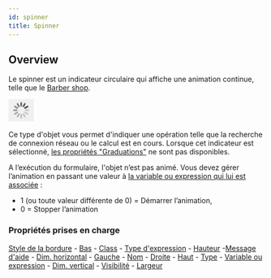 ```yaml
---
id: spinner
title: Spinner
---
```


## Overview

Le spinner est un indicateur circulaire qui affiche une animation continue, telle que le [Barber shop](progressIndicator.md#barber-shop).

![](../assets/en/FormObjects/spinner.gif)

Ce type d'objet vous permet d'indiquer une opération telle que la recherche de connexion réseau ou le calcul est en cours. Lorsque cet indicateur est sélectionné, [les propriétés "Graduations"](properties_Scale.md) ne sont pas disponibles.

A l’exécution du formulaire, l'objet n’est pas animé. Vous devez gérer l’animation en passant une valeur à [la variable ou expression qui lui est associée](properties_Object.md#variable-or-expression) :

* 1 (ou toute valeur différente de 0) = Démarrer l’animation,
* 0 = Stopper l’animation

### Propriétés prises en charge

[Style de la bordure](properties_BackgroundAndBorder.md#border-line-style) - [Bas](properties_CoordinatesAndSizing.md#bottom) - [Class](properties_Object.md#css-class) - [Type d'expression](properties_Object.md#expression-type) - [Hauteur](properties_CoordinatesAndSizing.md#height) -[Message d'aide](properties_Help.md#help-tip) - [Dim. horizontal](properties_ResizingOptions.md#horizontal-sizing) - [Gauche](properties_CoordinatesAndSizing.md#left) - [Nom](properties_Object.md#object-name) - [Droite](properties_CoordinatesAndSizing.md#right) - [Haut](properties_CoordinatesAndSizing.md#top) - [Type](properties_Object.md#type) - [Variable ou expression](properties_Object.md#variable-or-expression) - [Dim. vertical](properties_ResizingOptions.md#vertical-sizing) - [Visibilité](properties_Display.md#visibility) - [Largeur](properties_CoordinatesAndSizing.md#width)  
